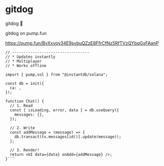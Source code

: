 # gitdog

gitdog 🐶

gitdog on pump.fun

https://pump.fun/BvXxvoy34E9svbuQZzE8FfrCfNz5RfTVzQYbqGxFAanP

``` // ༼ つ ◕_◕ ༽つ PUMP Gitdog Chat
// ----------------------------------
// * Updates instantly
// * Multiplayer
// * Works offline

import { pump,sol } from "@instantdb/solana";

const db = init({ 
  ca: ,
});

function Chat() {
  // 1. Read
  const { isLoading, error, data } = db.useQuery({
    messages: {},
  });

  // 2. Write
  const addMessage = (message) => {
    db.transact(tx.messages[id()].update(message));
  };

  // 3. Render!
  return <UI data={data} onAdd={addMessage} />;
}``` 
